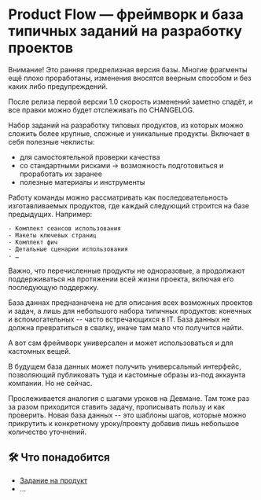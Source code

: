 # Product Flow — фреймворк и база типичных заданий на разработку проектов

Внимание! Это ранняя предрелизная версия базы. Многие фрагменты ещё плохо проработаны, изменения вносятся веерным способом и без каких либо предупреждений.

После релиза первой версии 1.0 скорость изменений заметно спадёт, и все правки можно будет отслеживать по CHANGELOG.

Набор заданий на разработку типовых продуктов, из которых можно сложить более крупные, сложные и уникальные продукты. Включает в себя полезные чеклисты:

- для самостоятельной проверки качества
- со стандартными рисками → возможность подготовиться и проработать их заранее
- полезные материалы и инструменты

Работу команды можно рассматривать как последовательность изготавливаемых продуктов, где каждый следующий строится на базе предыдущих. Например:

```
- Комплект сеансов использования
- Макеты ключевых страниц
- Комплект фич
- Детальные сценарии использования
- …
```

Важно, что перечисленные продукты не одноразовые, а продолжают поддерживаться на протяжении всей жизни проекта, включая его последующую поддержку.

База даннах предназначена не для описания всех возможных проектов и задач, а лишь для небольшого набора типичных продуктов: конечных и вспомогательных -- часто встречающихся в IT. База данных не должна превратиться в свалку, иначе там мало что получится найти.

А вот сам фреймворк универсален и может использоваться и для кастомных вещей.

В будущем база данных может получить универсальный интерфейс, позволяющий публиковать туда и кастомные образы из-под аккаунта компании. Но не сейчас.

Прослеживается аналогия с шагами уроков на Девмане. Там тоже раз за разом приходится ставить задачу, прописывать пользу и как проверить. Новая база данных -- это шаблоны шагов, которые можно прикрутить к конкретному уроку/проекту добавив лишь небольшое количество уточнений.

## 🛠️ Что понадобится

- [Задание на продукт](./assignment.yaml)
- …
